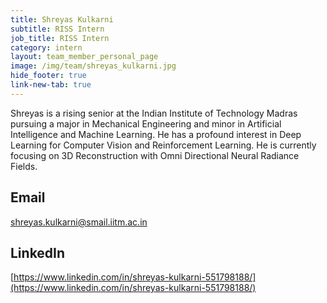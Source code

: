 ```yaml
---
title: Shreyas Kulkarni
subtitle: RISS Intern
job_title: RISS Intern
category: intern
layout: team_member_personal_page
image: /img/team/shreyas_kulkarni.jpg
hide_footer: true
link-new-tab: true
---
```


Shreyas is a rising senior at the Indian Institute of Technology Madras pursuing a major in Mechanical Engineering and minor in Artificial Intelligence and Machine Learning. He has a profound interest in Deep Learning for Computer Vision and Reinforcement Learning. He is currently focusing on 3D Reconstruction with Omni Directional Neural Radiance Fields.

## Email ##
shreyas.kulkarni@smail.iitm.ac.in

## LinkedIn ##
[https://www.linkedin.com/in/shreyas-kulkarni-551798188/](https://www.linkedin.com/in/shreyas-kulkarni-551798188/)